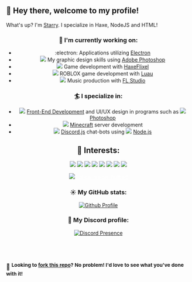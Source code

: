 <!-- Sorry I completely suck at code organization -->

## :wave: Hey there, welcome to my profile! 

What's up? I'm <a href = "https://shimaru.space/">Starry</a>. I specialize in Haxe, NodeJS and HTML! 

<div align="center">

### 🍍  I'm currently working on:

- :electron:  Applications utilizing [Electron](https://github.com/electron/electron)
- <span><img src="https://i.imgur.com/H43etG5.png"></img></span>  My graphic design skills using [Adobe Photoshop](https://photoshop.com/)
- <span><img src="https://i.imgur.com/EFHi2eQ.png"></img></span>  Game development with [HaxeFlixel](https://github.com/HaxeFlixel/flixel)
 - <span><img src="https://i.imgur.com/JKlcba6.png"></img></span>  ROBLOX game development with [Luau](https://luau-lang.org/)
- <span><img src="https://i.imgur.com/46tZYQW.png"></img></span>  Music production with [FL Studio](https://image-line.com/fl-studio/)

### 🏄  I specialize in:
- <span><img src="https://i.imgur.com/tVZQoA7.png"></img></span>   [Front-End Development](https://frontendmasters.com/books/front-end-handbook/2018/what-is-a-FD.html) and UI/UX design in programs such as <span><img src="https://i.imgur.com/H43etG5.png"></img></span>  [Photoshop](https://photoshop.com)
- <span><img src="https://i.imgur.com/6SNCzPB.png"></img></span>   [Minecraft](https://www.minecraft.net/) server development
- <span><img src="https://i.imgur.com/9R0n0CS.png"></img></span>   [Discord.js](https://github.com/discordjs/discord.js) chat-bots using <img src="https://i.imgur.com/7MK1FOU.png"></img></span>   [Node.js](https://github.com/nodejs/node)

<h2 align="center">🌴  Interests:</h2> <!-- I cannot stress how much this section annoys me, IT'S JUST SO MESSY -->
<p align="center"><img src="https://img.shields.io/badge/html5%20-%23E34F26.svg?&style=for-the-badge&logo=html5&logoColor=white"/> <img src="https://img.shields.io/badge/css3%20-%231572B6.svg?&style=for-the-badge&logo=css3&logoColor=white"/> <img src="https://img.shields.io/static/v1?style=for-the-badge&message=Haxe&color=EA8220&logo=Haxe&logoColor=FFFFFF&label=">
<img src="https://img.shields.io/badge/node.js%20-%2343853D.svg?&style=for-the-badge&logo=node.js&logoColor=white"/> <img src="https://img.shields.io/badge/javascript%20-%23323330.svg?&style=for-the-badge&logo=javascript&logoColor=%23F7DF1E"/> <img src="https://img.shields.io/badge/git%20-%23F05033.svg?&style=for-the-badge&logo=git&logoColor=white"> <img src="https://img.shields.io/badge/adobe%20photoshop%20-%2331A8FF.svg?&style=for-the-badge&logo=adobe%20photoshop&logoColor=white"/> <img src="https://img.shields.io/static/v1?style=for-the-badge&message=Blender&color=F5792A&logo=Blender&logoColor=FFFFFF&label="> 

 
<span><img src="https://cdn.cms-twdigitalassets.com/content/dam/developer-twitter/images/Twitter_logo_white_16.png"></img></span> <a class = "twitter" style="color:white;" href="https://twitter.com/intent/follow?&region=follow_link&screen_name=JustShimaru">Follow me on Twitter! </a>

 
### ☀️  My GitHub stats:
[![Github Profile](https://github-readme-stats.vercel.app/api?username=devShimaru&hide_border=true&show_icons=true&theme=tokyonight)](https://github.com/starryxvii)
### 🌻  My Discord profile:

[![Discord Presence](https://lanyard-profile-readme.vercel.app/api/507691591612497921)](https://discord.com/users/507691591612497921)
</div>
 <br><br> 
 
### 🍴 <span> <sup> Looking to **[fork this repo](../../fork)**? No problem! I'd love to see what you've done with it! </sup> </span>
<!-- and yes, i would! -->
